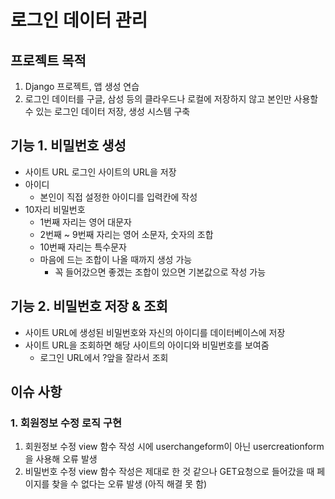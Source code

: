 # 로그인 데이터 관리
## 프로젝트 목적
1. Django 프로젝트, 앱 생성 연습
2. 로그인 데이터를 구글, 삼성 등의 클라우드나 로컬에 저장하지 않고 본인만 사용할 수 있는 로그인 데이터 저장, 생성 시스템 구축

## 기능 1. 비밀번호 생성
- 사이트 URL
  로그인 사이트의 URL을 저장
- 아이디
  - 본인이 직접 설정한 아이디를 입력칸에 작성
- 10자리 비밀번호
  - 1번째 자리는 영어 대문자
  - 2번째 ~ 9번째 자리는 영어 소문자, 숫자의 조합
  - 10번째 자리는 특수문자
  - 마음에 드는 조합이 나올 때까지 생성 가능
    - 꼭 들어갔으면 좋겠는 조합이 있으면 기본값으로 작성 가능


## 기능 2. 비밀번호 저장 & 조회
- 사이트 URL에 생성된 비밀번호와 자신의 아이디를 데이터베이스에 저장
- 사이트 URL을 조회하면 해당 사이트의 아이디와 비밀번호를 보여줌
  - 로그인 URL에서 ?앞을 잘라서 조회

## 이슈 사항
### 1. 회원정보 수정 로직 구현
1. 회원정보 수정 view 함수 작성 시에 userchangeform이 아닌 usercreationform을 사용해 오류 발생
2. 비밀번호 수정 view 함수 작성은 제대로 한 것 같으나 GET요청으로 들어갔을 때 페이지를 찾을 수 없다는 오류 발생 (아직 해결 못 함)